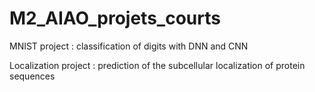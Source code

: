 # M2_AIAO_projets_courts
MNIST project : classification of digits with DNN and CNN

Localization project : prediction of the subcellular localization of protein sequences 
